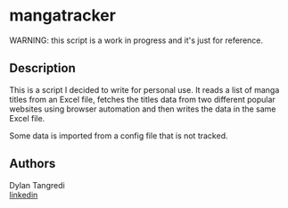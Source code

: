 # mangatracker

WARNING: this script is a work in progress and it's just for reference.

## Description

This is a script I decided to write for personal use. 
It reads a list of manga titles from an Excel file, fetches the titles data from two different popular websites using browser automation and then writes the data in the same Excel file.

Some data is imported from a config file that is not tracked.

## Authors

Dylan Tangredi\
[linkedin](https://www.linkedin.com/in/dylantangredi/)

